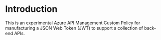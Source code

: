 # Introduction

This is an experimental Azure API Management Custom Policy for manufacturing a JSON Web Token (JWT) to support a collection of back-end APIs.
